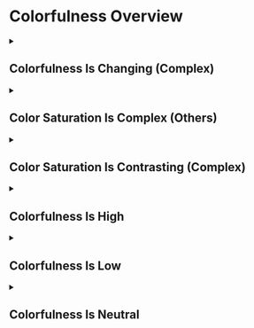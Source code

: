 # Colorfulness Overview

<details>
<summary><h2>Colorfulness Is Changing (Complex)</h2></summary>


<h3>🔵 Label Name:</h3>
<code>colorfulness_is_changing</code>


<h3>📖 Definition:</h3>
Does the video have noticeable shifts in colorfulness (or saturation) between high, neutral, and low levels across large parts of the scene?

<details>
<summary><h4> Question (Definition)</h4></summary>

</details>

<details>
<summary><h4> Alternative Question</h4></summary>

- Does the video’s color intensity fluctuate throughout?

- Is there a noticeable variation in the color saturation?

- Does the scene transition between high and low saturation?

- Is there an evolving or shifting color intensity in the video?

- Does the color vibrancy fluctuate across different moments?

- Does the video show deliberate changes in color saturation?

- Is there a progression or transition between different saturation levels?

- Does the scene undergo a noticeable saturation transformation?

</details>

<details>
<summary><h4> Prompt (Definition)</h4></summary>

- The video has noticeable shifts in colorfulness (or saturation) between high, neutral, and low levels across large parts of the scene.

</details>

<details>
<summary><h4> Alternative Prompt</h4></summary>

- A video where the saturation changes throughout.

- A sequence featuring evolving color intensity shifts.

- A shot with transitions between vivid and muted tones.

- A video with an intentional change in saturation levels.

- A scene where the color intensity fluctuates over time.

- A video displaying a dynamic spectrum of saturation shifts.

- A cinematic effect using changing saturation over time.

- A sequence where the color grading is deliberately inconsistent.

</details>

<h4>🟢 Positive:</h4>
<code>self.lighting_setup.colorfulness_is_complex_changing is True</code>

<h4>🔴 Negative:</h4>
<code>self.lighting_setup.colorfulness_is_complex_changing is False</code>

</details>

<details>
<summary><h2>Color Saturation Is Complex (Others)</h2></summary>


<h3>🔵 Label Name:</h3>
<code>color_saturation_is_complex_others</code>


<h3>📖 Definition:</h3>
Does the video feature striking contrasts between regions of high and low colorfulness (saturation), with noticeable shifts in colorfulness (saturation) between high, neutral, and low levels across large parts of the scene?

<details>
<summary><h4> Question (Definition)</h4></summary>

</details>

<details>
<summary><h4> Alternative Question</h4></summary>

- Does the video show noticeable changes in color saturation over time, shifting between high and low?

- Does the video have noticeable shifts and contrasts in color saturation?

</details>

<details>
<summary><h4> Prompt (Definition)</h4></summary>

- The video features striking contrasts between regions of high and low colorfulness (saturation), with noticeable shifts in colorfulness (saturation) between high, neutral, and low levels across large parts of the scene.

</details>

<details>
<summary><h4> Alternative Prompt</h4></summary>

- The video shows noticeable changes in color saturation over time, shifting between high and low.

- The video has noticeable shifts and contrasts in color saturation.

</details>

<h4>🟢 Positive:</h4>
<code>self.lighting_setup.color_saturation_is_complex_others is True</code>

<h4>🔴 Negative:</h4>
<code>self.lighting_setup.color_saturation_is_complex_others is False</code>

</details>

<details>
<summary><h2>Color Saturation Is Contrasting (Complex)</h2></summary>


<h3>🔵 Label Name:</h3>
<code>color_saturation_is_contrasting</code>


<h3>📖 Definition:</h3>
Does the video feature striking contrasts between regions of high and low colorfulness (or saturation), creating a clear visual separation?

<details>
<summary><h4> Question (Definition)</h4></summary>

</details>

<details>
<summary><h4> Alternative Question</h4></summary>

- Does the video feature a mix of highly saturated and desaturated areas in equal prominence?

- Are there both vivid and muted colors that equally shape the scene?

- Does the shot balance both high-saturation and low-saturation elements?

- Is there a deliberate contrast between vibrant and washed-out hues in equal measure?

- Does the video maintain a dynamic equilibrium between bold and faded colors?

- Are there strong color contrasts within the same frame?

- Does the scene consistently juxtapose intense and pale colors?

- Is the color saturation distributed in a way where neither vivid nor dull tones dominate?

</details>

<details>
<summary><h4> Prompt (Definition)</h4></summary>

- The video features striking contrasts between regions of high and low colorfulness (or saturation), creating a clear visual separation.

</details>

<details>
<summary><h4> Alternative Prompt</h4></summary>

- A video with an equal blend of vivid and muted colors.

- A shot balancing intense and pale saturation levels.

- A sequence where bold and desaturated colors coexist in equal prominence.

- A video where neither highly saturated nor low-saturation hues overpower the frame.

- A scene displaying strong contrast between bright and washed-out colors in equal measure.

- A shot featuring a balanced contrast between color intensity variations.

- A video emphasizing both vivid and faded hues as dominant elements.

- A sequence where strong and soft color tones are evenly distributed.

</details>

<h4>🟢 Positive:</h4>
<code>self.lighting_setup.color_saturation_is_complex_contrasting is True</code>

<h4>🔴 Negative:</h4>
<code>self.lighting_setup.color_saturation_is_complex_contrasting is False</code>

</details>

<details>
<summary><h2>Colorfulness Is High</h2></summary>


<h3>🔵 Label Name:</h3>
<code>colorfulness_is_high</code>


<h3>📖 Definition:</h3>
Does the video predominantly feature highly vibrant and intense colors, with vivid hues dominating the scene and creating an overall impression of strong colorfulness (or saturation)?

<details>
<summary><h4> Question (Definition)</h4></summary>

</details>

<details>
<summary><h4> Alternative Question</h4></summary>

- Is the video characterized by strong, vibrant colors?

- Does the video’s color palette emphasize intense, saturated hues?

- Are the colors in the video bright and fully saturated?

- Does the video lack muted or desaturated tones?

- Are the colors in the video bold and rich rather than faded?

- Does the video showcase highly saturated primary and secondary colors?

- Are the colors in the video exaggerated and visually striking?

- Does the video use an intense, high-saturation color grading?

</details>

<details>
<summary><h4> Prompt (Definition)</h4></summary>

- The video predominantly features highly vibrant and intense colors, with vivid hues dominating the scene and creating an overall impression of strong colorfulness (or saturation).

</details>

<details>
<summary><h4> Alternative Prompt</h4></summary>

- A video with bright, vibrant, and fully saturated colors.

- A shot featuring highly intense and vivid hues.

- A sequence where colors appear bold and rich.

- A video showcasing bright and highly saturated tones.

- A scene where the colors are enhanced and strongly pronounced.

- A shot where the colors are exaggerated and striking.

- A video with an intense, vivid color grading.

- A sequence that avoids muted or washed-out colors.

</details>

<h4>🟢 Positive:</h4>
<code>self.lighting_setup.colorfulness_is_high is True</code>

<h4>🔴 Negative:</h4>
<code>self.lighting_setup.colorfulness_is_high is False</code>

</details>

<details>
<summary><h2>Colorfulness Is Low</h2></summary>


<h3>🔵 Label Name:</h3>
<code>colorfulness_is_low</code>


<h3>📖 Definition:</h3>
Does the video feature only muted or grayish (desaturated) colors, without being entirely black and white?

<details>
<summary><h4> Question (Definition)</h4></summary>

</details>

<details>
<summary><h4> Alternative Question</h4></summary>

- Is the video characterized by a washed-out or faded look?

- Does the video’s color palette emphasize muted tones?

- Are the colors in the video pale or lacking vibrancy?

- Does the video have a low-intensity, desaturated appearance?

- Are the colors in the video dull or grayish?

- Does the video lack strong, vivid colors?

- Are the colors toned down and less striking?

- Does the video use a subdued, low-saturation color grading?

</details>

<details>
<summary><h4> Prompt (Definition)</h4></summary>

- The video features only muted or grayish (desaturated) colors, without being entirely black and white.

</details>

<details>
<summary><h4> Alternative Prompt</h4></summary>

- A video with washed-out and faded colors.

- A sequence featuring low-saturation, pale hues.

- A shot with a muted and desaturated color palette.

- A video with subdued tones and a soft appearance.

- A scene where colors appear dull and lacking intensity.

- A video featuring a grayish or toned-down look.

- A shot where the color grading removes vividness.

- A sequence dominated by a low-saturation aesthetic.

</details>

<h4>🟢 Positive:</h4>
<code>self.lighting_setup.colorfulness_is_low is True</code>

<h4>🔴 Negative:</h4>
<code>self.lighting_setup.colorfulness_is_low is False</code>

</details>

<details>
<summary><h2>Colorfulness Is Neutral</h2></summary>


<h3>🔵 Label Name:</h3>
<code>colorfulness_is_neutral</code>


<h3>📖 Definition:</h3>
Does the video feature a balanced and stable level of colorfulness, without being dominated by either overly vivid or overly grayish colors?

<details>
<summary><h4> Question (Definition)</h4></summary>

</details>

<details>
<summary><h4> Alternative Question</h4></summary>

- Is the video’s color saturation moderate and natural-looking?

- Does the scene avoid both strong vibrancy and desaturation?

- Are the colors in the video neither highly saturated nor faded?

- Does the video maintain a balanced and natural color intensity?

- Is the color palette consistent without extreme saturation shifts?

- Does the video present colors in a neutral, lifelike manner?

- Are the color tones steady without overly vibrant or dull sections?

- Does the video lack strong color grading effects on saturation?

</details>

<details>
<summary><h4> Prompt (Definition)</h4></summary>

- The video features a balanced and stable level of colorfulness, without being dominated by either overly vivid or overly grayish colors.

</details>

<details>
<summary><h4> Alternative Prompt</h4></summary>

- A video featuring natural and evenly saturated colors.

- A shot where color saturation is moderate and balanced.

- A video presenting neutral and lifelike color intensity.

- A sequence with stable and natural-looking saturation.

- A shot avoiding both strong vibrancy and dullness.

- A video where the colors appear steady and natural.

- A scene maintaining consistent and neutral saturation.

- A video displaying realistic color intensity without exaggerated effects.

</details>

<h4>🟢 Positive:</h4>
<code>self.lighting_setup.colorfulness_is_neutral is True</code>

<h4>🔴 Negative:</h4>
<code>self.lighting_setup.colorfulness_is_neutral is False</code>

</details>
